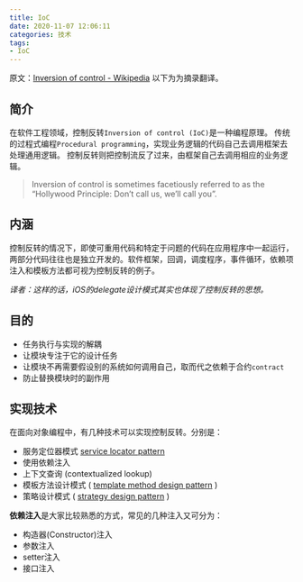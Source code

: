 ```yaml
---
title: IoC
date: 2020-11-07 12:06:11
categories: 技术
tags:
- IoC
---
```

原文：[Inversion of control - Wikipedia](https://en.wikipedia.org/wiki/Inversion_of_control)
以下为为摘录翻译。
## 简介
在软件工程领域，控制反转`Inversion of control (IoC)`是一种编程原理。
传统的过程式编程`Procedural programming`，实现业务逻辑的代码自己去调用框架去处理通用逻辑。
控制反转则把控制流反了过来，由框架自己去调用相应的业务逻辑。

> Inversion of control is sometimes facetiously referred to as the “Hollywood Principle: Don’t call us, we’ll call you”.

## 内涵
控制反转的情况下，即使可重用代码和特定于问题的代码在应用程序中一起运行，两部分代码往往也是独立开发的。软件框架，回调，调度程序，事件循环，依赖项注入和模板方法都可视为控制反转的例子。

*译者：这样的话，iOS的delegate设计模式其实也体现了控制反转的思想。*

## 目的
* 任务执行与实现的解耦
* 让模块专注于它的设计任务
* 让模块不再需要假设别的系统如何调用自己，取而代之依赖于合约`contract`
* 防止替换模块时的副作用


## 实现技术
在面向对象编程中，有几种技术可以实现控制反转。分别是：
* 服务定位器模式 [service locator pattern](https://en.wikipedia.org/wiki/Service_locator_pattern) 
* 使用依赖注入
* 上下文查询 (contextualized lookup)
* 模板方法设计模式 ( [template method design pattern](https://en.wikipedia.org/wiki/Template_method_design_pattern) )
* 策略设计模式 ( [strategy design pattern](https://en.wikipedia.org/wiki/Strategy_design_pattern) )

**依赖注入**是大家比较熟悉的方式，常见的几种注入又可分为：
* 构造器(Constructor)注入
* 参数注入
* setter注入
* 接口注入